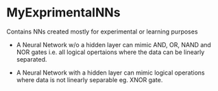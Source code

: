 # MyExprimentalNNs
Contains NNs created mostly for experimental or learning purposes

- A Neural Network w/o a hidden layer can mimic AND, OR, NAND and NOR gates i.e. all logical opertaions where the data can be linearly separated.

- A  Neural Network with a hidden layer can mimic logical operations where data is not linearly separable eg. XNOR gate.
